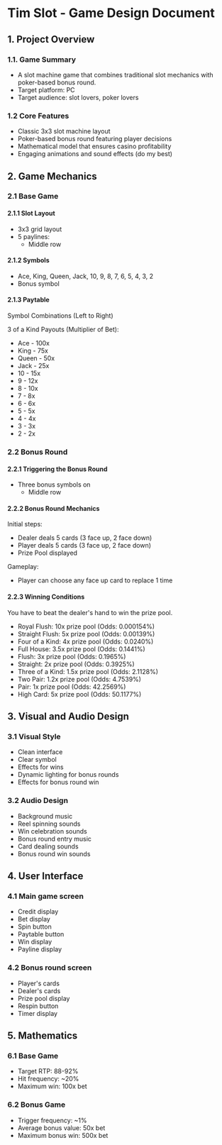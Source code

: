 # Tim Slot - Game Design Document

## 1. Project Overview
### 1.1. Game Summary
- A slot machine game that combines traditional slot mechanics with poker-based bonus round.
- Target platform: PC
- Target audience: slot lovers, poker lovers

### 1.2 Core Features
- Classic 3x3 slot machine layout
- Poker-based bonus round featuring player decisions
- Mathematical model that ensures casino profitability
- Engaging animations and sound effects (do my best)

## 2. Game Mechanics

### 2.1 Base Game
#### 2.1.1 Slot Layout
- 3x3 grid layout
- 5 paylines:
    - Middle row


#### 2.1.2 Symbols
- Ace, King, Queen, Jack, 10, 9, 8, 7, 6, 5, 4, 3, 2
- Bonus symbol

#### 2.1.3 Paytable
Symbol Combinations (Left to Right)

3 of a Kind Payouts (Multiplier of Bet):

- Ace    - 100x
- King   - 75x
- Queen  - 50x
- Jack   - 25x
- 10     - 15x
- 9      - 12x
- 8      - 10x
- 7      - 8x
- 6      - 6x
- 5      - 5x
- 4      - 4x
- 3      - 3x
- 2      - 2x



### 2.2 Bonus Round

#### 2.2.1 Triggering the Bonus Round
- Three bonus symbols on
    - Middle row



#### 2.2.2 Bonus Round Mechanics

Initial steps:
- Dealer deals 5 cards (3 face up, 2 face down)
- Player deals 5 cards (3 face up, 2 face down)
- Prize Pool displayed

Gameplay:
- Player can choose any face up card to replace 1 time


#### 2.2.3 Winning Conditions
You have to beat the dealer's hand to win the prize pool.

- Royal Flush: 10x prize pool (Odds: 0.000154%)
- Straight Flush: 5x prize pool (Odds: 0.00139%)
- Four of a Kind: 4x prize pool (Odds: 0.0240%)
- Full House: 3.5x prize pool (Odds: 0.1441%)
- Flush: 3x prize pool (Odds: 0.1965%)
- Straight: 2x prize pool (Odds: 0.3925%)
- Three of a Kind: 1.5x prize pool (Odds: 2.1128%)
- Two Pair: 1.2x prize pool (Odds: 4.7539%)
- Pair: 1x prize pool (Odds: 42.2569%)
- High Card: 5x prize pool (Odds: 50.1177%)


## 3. Visual and Audio Design

### 3.1 Visual Style
- Clean interface
- Clear symbol
- Effects for wins
- Dynamic lighting for bonus rounds
- Effects for bonus round win

### 3.2 Audio Design
- Background music
- Reel spinning sounds
- Win celebration sounds
- Bonus round entry music
- Card dealing sounds
- Bonus round win sounds

## 4. User Interface

### 4.1 Main game screen
- Credit display
- Bet display
- Spin button
- Paytable button
- Win display
- Payline display

### 4.2 Bonus round screen
- Player's cards
- Dealer's cards
- Prize pool display
- Respin button
- Timer display

## 5. Mathematics

### 6.1 Base Game
- Target RTP: 88-92%
- Hit frequency: ~20%
- Maximum win: 100x bet

### 6.2 Bonus Game
- Trigger frequency: ~1%
- Average bonus value: 50x bet
- Maximum bonus win: 500x bet